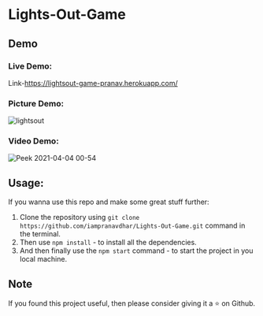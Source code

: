 # Lights-Out-Game
## Demo
### Live Demo:
Link-https://lightsout-game-pranav.herokuapp.com/
### Picture Demo:

![lightsout](https://user-images.githubusercontent.com/73348574/113488849-49fe8680-94de-11eb-8314-af2d239b42b2.png)

### Video Demo:

![Peek 2021-04-04 00-54](https://user-images.githubusercontent.com/73348574/113489249-d1e59000-94e0-11eb-8f81-62b1aa4b91dc.gif)

## Usage:

If you wanna use this repo and make some great stuff further:
  1. Clone the repository using `git clone https://github.com/iampranavdhar/Lights-Out-Game.git` command in the terminal.
  2. Then use `npm install` - to install all the dependencies.
  3. And then finally use the `npm start` command - to start the project in you local machine.

## Note

If you found this project useful, then please consider giving it a :star: on Github.
